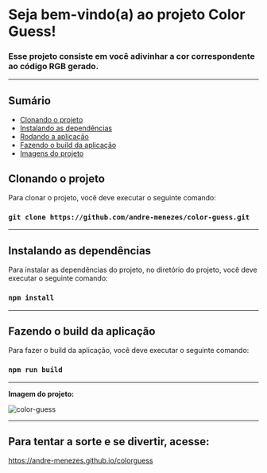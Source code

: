 # Seja bem-vindo(a) ao projeto Color Guess!

### Esse projeto consiste em você adivinhar a cor correspondente ao código RGB gerado.

---

## Sumário

- [Clonando o projeto](#clonando-o-projeto)
- [Instalando as dependências](#instalando-as-dependências)
- [Rodando a aplicação](#rodando-a-aplicação)
- [Fazendo o build da aplicação](#fazendo-o-build-da-aplicação)
- [Imagens do projeto](#imagens-do-projeto)

## Clonando o projeto

Para clonar o projeto, você deve executar o seguinte comando:

### `git clone https://github.com/andre-menezes/color-guess.git`

---

## Instalando as dependências

Para instalar as dependências do projeto, no diretório do projeto, você deve executar o seguinte comando:

### `npm install`

---

## Fazendo o build da aplicação

Para fazer o build da aplicação, você deve executar o seguinte comando:

### `npm run build`

---

**Imagem do projeto:**

<img src="https://media3.giphy.com/media/4JmnmD2Wzil1hPhCjt/giphy.gif" alt="color-guess" />

---


## Para tentar a sorte e se divertir, acesse:

https://andre-menezes.github.io/colorguess
